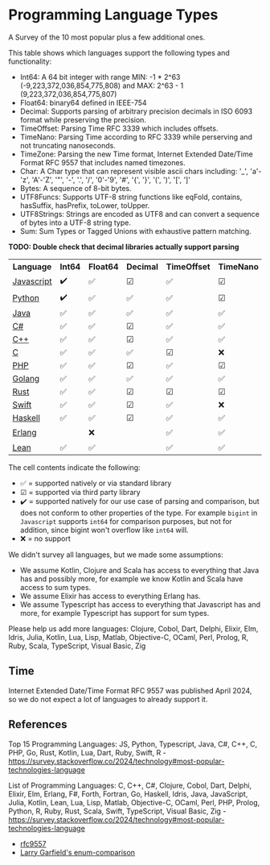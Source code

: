 # Programming Language Types

A Survey of the 10 most popular plus a few additional ones.

This table shows which languages support the following types and functionality:
* Int64: A 64 bit integer with range MIN: -1 * 2^63 (-9,223,372,036,854,775,808) and MAX: 2^63 - 1 (9,223,372,036,854,775,807)
* Float64: binary64 defined in IEEE-754
* Decimal: Supports parsing of arbitrary precision decimals in ISO 6093 format while preserving the precision.
* TimeOffset: Parsing Time RFC 3339 which includes offsets.
* TimeNano: Parsing Time according to RFC 3339 while perserving and not truncating nanoseconds.
* TimeZone: Parsing the new Time format, Internet Extended Date/Time Format RFC 9557 that includes named timezones.
* Char: A Char type that can represent visible ascii chars including: '_', 'a'-'z', 'A'-'Z', '"', '-', '.', '/', '0'-'9', '#', '{', '}', '(', ')', '[', ']'
* Bytes: A sequence of 8-bit bytes.
* UTF8Funcs: Supports UTF-8 string functions like eqFold, contains, hasSuffix, hasPrefix, toLower, toUpper.
* UTF8Strings: Strings are encoded as UTF8 and can convert a sequence of bytes into a UTF-8 string type.
* Sum: Sum Types or Tagged Unions with exhaustive pattern matching.

**TODO: Double check that decimal libraries actually support parsing**

<table>
  <tr>
    <th>Language</th>
    <th>Int64</th>
    <th>Float64</th>
    <th>Decimal</th>
    <th>TimeOffset</th>
    <th>TimeNano</th>
    <th>TimeZone</th>
    <th>Char</th>
    <th>Bytes</th>
    <th>UTF8Funcs</th>
    <th>UTF8Strings</th>
    <th>Sum</th>
  </tr>
  <tr>
    <td><a href="./references/javascript.md">Javascript</a></td>
    <td>✔️</td>
    <td>✅</td>
    <td>☑</td>
    <td>✅</td>
    <td>☑</td>
    <td>☑</td>
    <td>❌</td>
    <td></td>
    <td></td>
    <td></td>
    <td>❌</td>
  </tr>
  <tr>
    <td><a href="./references/python.md">Python</a></td>
    <td>✔️</td>
    <td>✅</td>
    <td>✅</td>
    <td>✅</td>
    <td>☑</td>
    <td>❌</td>
    <td>✔️</td>
    <td></td>
    <td></td>
    <td></td>
    <td>✅</td>
  </tr>
  <tr>
    <td><a href="./references/java.md">Java</a></td>
    <td>✅</td>
    <td>✅</td>
    <td>✅</td>
    <td>✅</td>
    <td>✅</td>
    <td>✅</td>
    <td>✅</td>
    <td></td>
    <td></td>
    <td></td>
    <td>❌</td>
  </tr>
  <tr>
    <td><a href="./references/csharp.md">C#</a></td>
    <td>✅</td>
    <td>✅</td>
    <td>☑</td>
    <td>✅</td>
    <td>✅</td>
    <td>❌</td>
    <td>✅</td>
    <td></td>
    <td></td>
    <td></td>
    <td>☑</td>
  </tr>
  <tr>
    <td><a href="./references/cpp.md">C++</a></td>
    <td>✅</td>
    <td>✅</td>
    <td>☑</td>
    <td>✅</td>
    <td>✅</td>
    <td>✅</td>
    <td>✅</td>
    <td></td>
    <td></td>
    <td></td>
    <td>✅</td>
  </tr>
  <tr>
    <td><a href="./references/c.md">C</a></td>
    <td>✅</td>
    <td>✅</td>
    <td>✅</td>
    <td>☑</td>
    <td>❌</td>
    <td>❌</td>
    <td>✅</td>
    <td></td>
    <td></td>
    <td></td>
    <td>❌</td>
  </tr>
  <tr>
    <td><a href="./references/php.md">PHP</a></td>
    <td>✅</td>
    <td>✅</td>
    <td>☑</td>
    <td>✅</td>
    <td>☑</td>
    <td>❌</td>
    <td>✅</td>
    <td></td>
    <td></td>
    <td></td>
    <td>❌</td>
  </tr>
  <tr>
    <td><a href="./references/golang.md">Golang</a></td>
    <td>✅</td>
    <td>✅</td>
    <td>✅</td>
    <td>✅</td>
    <td>✅</td>
    <td>❌</td>
    <td>✅</td>
    <td>✅</td>
    <td>✅</td>
    <td>✅</td>
    <td>❌</td>
  </tr>
  <tr>
    <td><a href="./references/rust.md">Rust</a></td>
    <td>✅</td>
    <td>✅</td>
    <td>☑</td>
    <td>☑</td>
    <td>☑</td>
    <td>☑</td>
    <td>✅</td>
    <td></td>
    <td></td>
    <td></td>
    <td>✅</td>
  </tr>
  <tr>
    <td><a href="./references/swift.md">Swift</a></td>
    <td>✅</td>
    <td>✅</td>
    <td>☑</td>
    <td>✅</td>
    <td>❌</td>
    <td>❌</td>
    <td>✅</td>
    <td></td>
    <td></td>
    <td></td>
    <td>✅</td>
  </tr>
  <tr>
    <td><a href="./references/haskell.md">Haskell</a></td>
    <td>✅</td>
    <td>✅</td>
    <td>☑</td>
    <td>✅</td>
    <td>✅</td>
    <td>❌</td>
    <td>✅</td>
    <td></td>
    <td></td>
    <td></td>
    <td>✅</td>
  </tr>
  <tr>
    <td><a href="./references/erlang.md">Erlang</a></td>
    <td></td>
    <td>❌</td>
    <td></td>
    <td>✅</td>
    <td>✅</td>
    <td>❌</td>
    <td>✔️</td>
    <td></td>
    <td></td>
    <td></td>
    <td>❌</td>
  </tr>
  <tr>
    <td><a href="./references/lean.md">Lean</a></td>
    <td>✅</td>
    <td>✅</td>
    <td></td>
    <td>✅</td>
    <td>✅</td>
    <td>✅</td>
    <td>✅</td>
    <td></td>
    <td></td>
    <td>✅</td>
    <td>✅</td>
  </tr>
</table>

The cell contents indicate the following:
* ✅ = supported natively or via standard library
* ☑ = supported via third party library
* ✔️ = supported natively for our use case of parsing and comparison, but does not conform to other properties of the type. For example `bigint` in `Javascript` supports `int64` for comparison purposes, but not for addition, since bigint won't overflow like `int64` will.
* ❌ = no support

We didn't survey all languages, but we made some assumptions:
* We assume Kotlin, Clojure and Scala has access to everything that Java has and possibly more, for example we know Kotlin and Scala have access to sum types.
* We assume Elixir has access to everything Erlang has.
* We assume Typescript has access to everything that Javascript has and more, for example Typescript has support for sum types.

Please help us add more languages: Clojure, Cobol, Dart, Delphi, Elixir, Elm, Idris, Julia, Kotlin, Lua, Lisp, Matlab, Objective-C, OCaml, Perl, Prolog, R, Ruby, Scala, TypeScript, Visual Basic, Zig

## Time

Internet Extended Date/Time Format RFC 9557 was published April 2024, so we do not expect a lot of languages to already support it.

## References

Top 15 Programming Languages: JS, Python, Typescript, Java, C#, C++, C, PHP, Go, Rust, Kotlin, Lua, Dart, Ruby, Swift, R - https://survey.stackoverflow.co/2024/technology#most-popular-technologies-language

List of Programming Languages: C, C++, C#, Clojure, Cobol, Dart, Delphi, Elixir, Elm, Erlang, F#, Forth, Fortran, Go, Haskell, Idris, Java, JavaScript, Julia, Kotlin, Lean, Lua, Lisp, Matlab, Objective-C, OCaml, Perl, PHP, Prolog, Python, R, Ruby, Rust, Scala, Swift, TypeScript, Visual Basic, Zig - https://survey.stackoverflow.co/2024/technology#most-popular-technologies-language

* [rfc9557](https://datatracker.ietf.org/doc/html/rfc9557#name-internet-extended-date-time)
* [Larry Garfield's enum-comparison](https://github.com/Crell/enum-comparison)